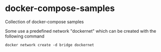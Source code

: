 # docker-compose-samples
Collection of docker-compose samples

Some use a predefined network "dockernet" which can be created with the following command
```
docker network create -d bridge dockernet
```
